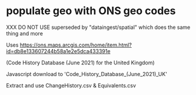 # populate geo with ONS geo codes

XXX DO NOT USE superseded by "dataingest/spatial" which does the same thing and more

Uses https://ons.maps.arcgis.com/home/item.html?id=db8e133607244b58a1e2e5dca433391e

(Code History Database (June 2021) for the United Kingdom)

Javascript download to 'Code_History_Database_(June_2021)_UK'

Extract and use ChangeHistory.csv & Equivalents.csv
